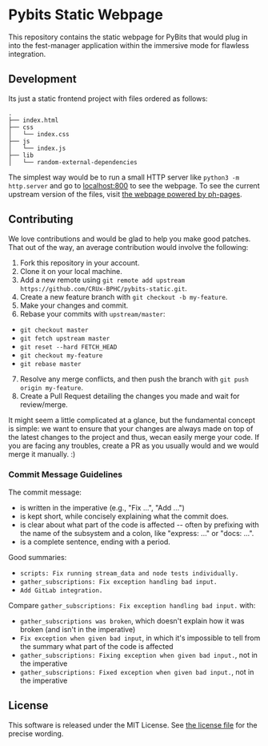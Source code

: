 # Pybits Static Webpage

This repository contains the static webpage for PyBits that would plug in into
the fest-manager application within the immersive mode for flawless integration.

## Development

Its just a static frontend project with files ordered as follows:

```
.
├── index.html
├── css
│   └── index.css
├── js
│   └── index.js
├── lib
│   └── random-external-dependencies
```

The simplest way would be to run a small HTTP server like `python3 -m http.server`
and go to [localhost:800](http://localhost:8000) to see the webpage. To see the current upstream
version of the files, visit [the webpage powered by ph-pages](https://crux-bphc.github.io/pybits-static).

## Contributing

We love contributions and would be glad to help you make good patches. That out of the way, an average
contribution would involve the following:

1. Fork this repository in your account.
2. Clone it on your local machine.
3. Add a new remote using `git remote add upstream https://github.com/CRUx-BPHC/pybits-static.git`.
4. Create a new feature branch with `git checkout -b my-feature`.
5. Make your changes and commit.
6. Rebase your commits with `upstream/master`:
  - `git checkout master`
  - `git fetch upstream master`
  - `git reset --hard FETCH_HEAD`
  - `git checkout my-feature`
  - `git rebase master`
7. Resolve any merge conflicts, and then push the branch with `git push origin my-feature`.
8. Create a Pull Request detailing the changes you made and wait for review/merge.

It might seem a little complicated at a glance, but the fundamental concept is simple: we
want to ensure that your changes are always made on top of the latest changes to the
project and thus, wecan easily merge your code. If you are facing any troubles, create a
PR as you usually would and we would merge it manually. :)

### Commit Message Guidelines

The commit message:

- is written in the imperative (e.g., "Fix ...", "Add ...")
- is kept short, while concisely explaining what the commit does.
- is clear about what part of the code is affected -- often by prefixing with the name of the subsystem and a colon, like "express: ..." or "docs: ...".
- is a complete sentence, ending with a period.

Good summaries:

- `scripts: Fix running stream_data and node tests individually.`
- `gather_subscriptions: Fix exception handling bad input.`
- `Add GitLab integration.`

Compare `gather_subscriptions: Fix exception handling bad input.` with:

- `gather_subscriptions was broken`, which doesn't explain how it was broken (and isn't in the imperative)
- `Fix exception when given bad input`, in which it's impossible to tell from the summary what part of the code is affected
- `gather_subscriptions: Fixing exception when given bad input.`, not in the imperative
- `gather_subscriptions: Fixed exception when given bad input.`, not in the imperative

## License

This software is released under the MIT License. See [the license file](LICENSE) for the precise wording.